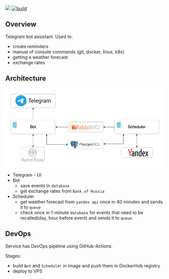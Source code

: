 ![](https://img.shields.io/github/go-mod/go-version/ruauka/bot-go/bot)
[![build](https://github.com/ruauka/bot-go/actions/workflows/pipeline.yml/badge.svg)](https://github.com/ruauka/bot-go/actions/workflows/pipeline.yml)

## Overview

Telegram bot assistant.
Used to:
- create reminders
- manual of console commands (git, docker, linux, k8s)
- getting a weather forecast
- exchange rates

## Architecture

<p align="left">
    <img src="assets/arc.png" width="700">
</p>

- Telegram - UI
- Bot
    - save events in `database`
    - get exchange rates from `Bank of Russia`
- Scheduler
    - get weather forecast from `yandex api` once in 40 minutes and sends it to `queue`
    - check once in 1-minute `database` for events that need to be recalled(day, hour before event) and sends it to `queue`


## DevOps
Service has DevOps pipeline using GitHub-Actions.

Stages:

- build `Bot` and `Scheduler` in image and push them in DockerHub registry
- deploy to VPS

